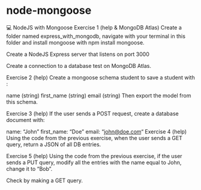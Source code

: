 # node-mongoose
💻 NodeJS with Mongoose
Exercise 1 (help & MongoDB Atlas)
Create a folder named express_with_mongodb, navigate with your terminal in this folder and install mongoose with npm install mongoose.

Create a NodeJS Express server that listens on port 3000

Create a connection to a database test on MongoDB Atlas.

Exercise 2 (help)
Create a mongoose schema student to save a student with :

name (string)
first_name (string)
email (string)
Then export the model from this schema.

Exercise 3 (help)
If the user sends a POST request, create a database document with:

name: “John”
first_name: “Doe”
email: “john@doe.com“
Exercise 4 (help)
Using the code from the previous exercise, when the user sends a GET query, return a JSON of all DB entries.

Exercise 5 (help)
Using the code from the previous exercise, if the user sends a PUT query, modify all the entries with the name equal to John, change it to “Bob”.

Check by making a GET query.
